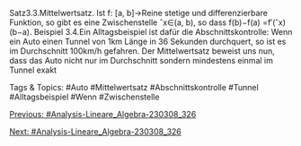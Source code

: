 Satz3.3.Mittelwertsatz. Ist f: [a, b]→Reine stetige und differenzierbare Funktion, so gibt es eine
Zwischenstelle ˆx∈(a, b), so dass f(b)−f(a) =f′(ˆx)(b−a).
Beispiel 3.4.Ein Alltagsbeispiel ist dafür die Abschnittskontrolle: Wenn ein Auto einen Tunnel von
1km Länge in 36 Sekunden durchquert, so ist es im Durchschnitt 100km/h gefahren. Der Mittelwertsatz
beweist uns nun, dass das Auto nicht nur im Durchschnitt sondern mindestens einmal im Tunnel exakt

   Tags & Topics:
   #Auto
   #Mittelwertsatz
   #Abschnittskontrolle
   #Tunnel
   #Alltagsbeispiel
   #Wenn
   #Zwischenstelle

[Previous: #Analysis-Lineare_Algebra-230308_326](Analysis-Lineare_Algebra-230308_326.md)

[Next: #Analysis-Lineare_Algebra-230308_326](Analysis-Lineare_Algebra-230308_326.md)